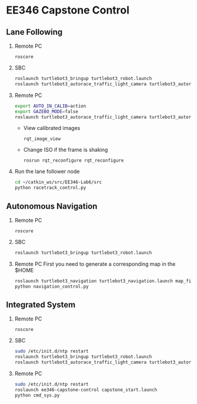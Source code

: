 # EE346 Capstone Control

## Lane Following

1. Remote PC
    ```
    roscore
    ```
2. SBC
    ```bash
    roslaunch turtlebot3_bringup turtlebot3_robot.launch
    roslaunch turtlebot3_autorace_traffic_light_camera turtlebot3_autorace_camera_pi.launch
    ```

3. Remote PC
    ```bash
    export AUTO_IN_CALIB=action
    export GAZEBO_MODE=false
    roslaunch turtlebot3_autorace_traffic_light_camera turtlebot3_autorace_intrinsic_camera_calibration.launch
    ```

   - View calibrated images
       ```
       rqt_image_view
       ```

   - Change ISO if the frame is shaking

       ```
       rosrun rqt_reconfigure rqt_reconfigure
       ```

4. Run the lane follower node
    ```bash
    cd ~/catkin_ws/src/EE346-Lab6/src
    python racetrack_control.py
    ```
## Autonomous Navigation
1. Remote PC
    ```
    roscore
    ```

2. SBC
    ```bash
    roslaunch turtlebot3_bringup turtlebot3_robot.launch
    ```

3. Remote PC
    First you need to generate a corresponding map in the $HOME
    ```bash
    roslaunch turtlebot3_navigation turtlebot3_navigation.launch map_file:=$HOME/map_lab.yaml
    python navigation_control.py
    ```

## Integrated System
1. Remote PC
    ```
    roscore
    ```

1. SBC
    ```bash
    sudo /etc/init.d/ntp restart
    roslaunch turtlebot3_bringup turtlebot3_robot.launch
    roslaunch turtlebot3_autorace_traffic_light_camera turtlebot3_autorace_camera_pi.launch
    ```

2. Remote PC
    ```bash
    sudo /etc/init.d/ntp restart
    roslaunch ee346-capstone-control capstone_start.launch
    python cmd_sys.py
    ```


